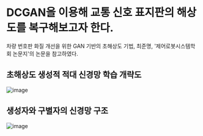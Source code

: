 # DCGAN을 이용해 교통 신호 표지판의 해상도를 복구해보고자 한다.

차량 번호판 화질 개선을 위한 GAN 기반의 초해상도 기법, 최준명, '제어로봇시스템학회 논문지'의 논문을 참고하였다.

## 초해상도 생성적 적대 신경망 학습 개략도
![image](https://user-images.githubusercontent.com/55736215/131437380-45de1530-3803-4ccb-a14c-83eba6a3dbfe.png)

## 생성자와 구별자의 신경망 구조
![image](https://user-images.githubusercontent.com/55736215/131437412-0eb0fd29-bc6f-4289-80ed-9a9e95ff6730.png)
